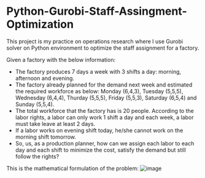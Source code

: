 # Python-Gurobi-Staff-Assingment-Optimization
This project is my practice on operations research where I use Gurobi solver on Python environment to optimize the staff assignment for a factory.

Given a factory with the below information:
- The factory produces 7 days a week with 3 shifts a day: morning, afternoon and evening.
- The factory already planned for the demand next week and estimated the required workforce as below: Monday (6,4,3), Tuesday (5,5,5), Wednesday (6,4,4), Thurday (5,5,5), Friday (5,5,3), Saturday (6,5,4) and Sunday (5,5,4).
- The total workforce that the factory has is 20 people. According to the labor rights, a labor can only work 1 shift a day and each week, a labor must take leave at least 2 days.
- If a labor works on evening shift today, he/she cannot work on the morning shift tomorrow.
- So, us, as a production planner, how can we assign each labor to each day and each shift to minimize the cost, satisfy the demand but still follow the rights?

This is the mathematical formulation of the problem:
![image](https://github.com/user-attachments/assets/3a3992fb-13f1-4545-b232-6aa3892f9755)
